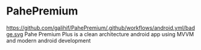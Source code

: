 # PahePremium
https://github.com/galihif/PahePremium/.github/workflows/android.yml/badge.svg
Pahe Premium Plus is a clean architecture android app using MVVM and modern android development
